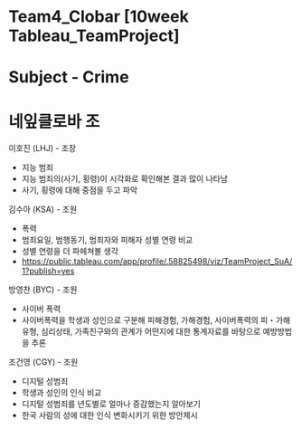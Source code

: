 # Team4_Clobar [10week Tableau_TeamProject]
# Subject - Crime

# 네잎클로바 조
이호진 (LHJ) - 조장
- 지능 범죄
- 지능 범죄의(사기, 횡령)이 시각화로 확인해본 결과 많이 나타남
- 사기, 횡령에 대해 중점을 두고 파악

김수아 (KSA) - 조원
- 폭력
- 범죄요일, 범행동기, 범죄자와 피해자 성별 연령 비교
- 성별 연령을 더 파헤쳐볼 생각
- https://public.tableau.com/app/profile/.58825498/viz/TeamProject_SuA/1?publish=yes

방영찬 (BYC) - 조원
- 사이버 폭력
- 사이버폭력을 학생과 성인으로 구분해 피해경험, 가해경험, 사이버폭력의 피・가해 유형, 심리상태, 가족친구와의 관계가 어떤지에 대한 통계자료를 바탕으로 예방방법을 추론

조건영 (CGY) - 조원
- 디지털 성범죄
- 학생과 성인의 인식 비교
- 디지털 성범죄를 년도별로 얼마나 증감했는지 알아보기
- 한국 사람의 성에 대한 인식 변화시키기 위한 방안제시
